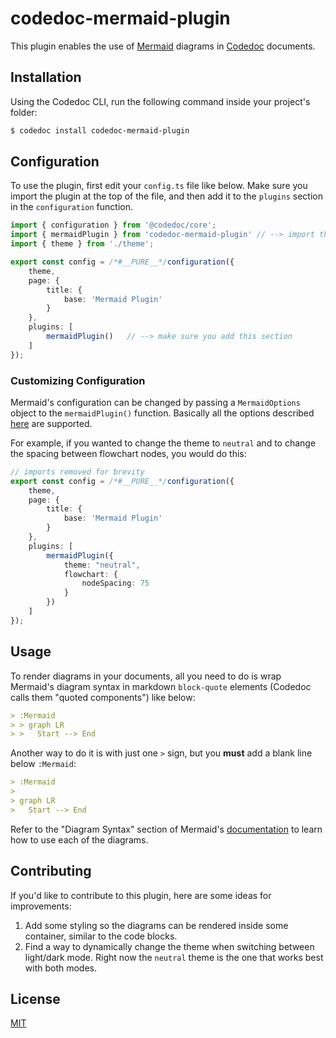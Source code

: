 # codedoc-mermaid-plugin
This plugin enables the use of [Mermaid](https://mermaid-js.github.io) diagrams in [Codedoc](https://codedoc.cc) documents.

## Installation
Using the Codedoc CLI, run the following command inside your project's folder:
```bash
$ codedoc install codedoc-mermaid-plugin
```

## Configuration
To use the plugin, first edit your `config.ts` file like below.
Make sure you import the plugin at the top of the file, and then add it to the `plugins` section in the `configuration` function.

```ts
import { configuration } from '@codedoc/core';
import { mermaidPlugin } from 'codedoc-mermaid-plugin' // --> import the plugin
import { theme } from './theme';

export const config = /*#__PURE__*/configuration({
    theme,
    page: {
        title: {
            base: 'Mermaid Plugin'
        }
    },
    plugins: [
        mermaidPlugin()   // --> make sure you add this section
    ]
});
```

### Customizing Configuration
Mermaid's configuration can be changed by passing a `MermaidOptions` object to the `mermaidPlugin()` function.
Basically all the options described [here](https://mermaid-js.github.io/mermaid/#/Setup) are supported.

For example, if you wanted to change the theme to `neutral` and to change the spacing between flowchart nodes, you would do this:
```ts
// imports removed for brevity
export const config = /*#__PURE__*/configuration({
    theme,
    page: {
        title: {
            base: 'Mermaid Plugin'
        }
    },
    plugins: [
        mermaidPlugin({
            theme: "neutral",
            flowchart: {
                nodeSpacing: 75
            }
        })
    ]
});
```

## Usage
To render diagrams in your documents, all you need to do is wrap Mermaid's diagram syntax in markdown `block-quote` elements (Codedoc calls them "quoted components") like below:
```md
> :Mermaid
> > graph LR
> >   Start --> End
```

Another way to do it is with just one `>` sign, but you **must** add a blank line below `:Mermaid`:
```md
> :Mermaid
>
> graph LR
>   Start --> End
```
Refer to the "Diagram Syntax" section of Mermaid's [documentation](https://mermaid-js.github.io) to learn how to use each of the diagrams.

## Contributing
If you'd like to contribute to this plugin, here are some ideas for improvements:
1. Add some styling so the diagrams can be rendered inside some container, similar to the code blocks. 
2. Find a way to dynamically change the theme when switching between light/dark mode. Right now the `neutral` theme is the one that works best with both modes.

## License
[MIT](https://choosealicense.com/licenses/mit/)
